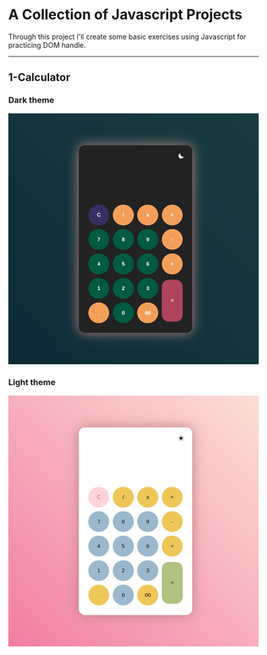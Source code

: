 # A Collection of Javascript Projects

Through this project I'll create some basic exercises using Javascript for practicing DOM handle. 

---

## 1-Calculator 
### Dark theme
![calculator dark theme](/src-photos/calculator-dark.png "dark theme")

### Light theme
![calculator light theme](/src-photos/calculator-light.png "light theme")

